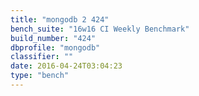 ```yaml
---
title: "mongodb 2 424"
bench_suite: "16w16 CI Weekly Benchmark"
build_number: "424"
dbprofile: "mongodb"
classifier: ""
date: 2016-04-24T03:04:23
type: "bench"
---
```

